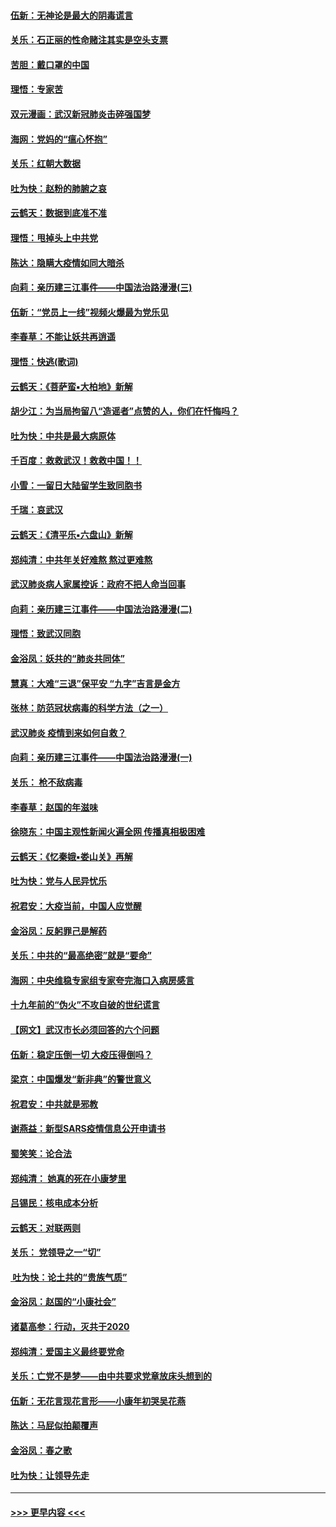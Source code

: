 #### [伍新：无神论是最大的阴毒谎言](../pages/nsc993/n11846129.md?t=02060244) 
#### [关乐：石正丽的性命赌注其实是空头支票](../pages/nsc993/n11846109.md?t=02060244) 
#### [苦胆：戴口罩的中国](../pages/nsc993/n11845576.md?t=02060244) 
#### [理悟：专家苦](../pages/nsc993/n11845564.md?t=02060244) 
#### [双元漫画：武汉新冠肺炎击碎强国梦](../pages/nsc993/n11843320.md?t=02060244) 
#### [海网：党妈的“瘟心怀抱”](../pages/nsc993/n11840740.md?t=02060244) 
#### [关乐：红朝大数据](../pages/nsc993/n11840675.md?t=02060244) 
#### [吐为快：赵粉的肺腑之哀](../pages/nsc993/n11840618.md?t=02060244) 
#### [云鹤天：数据到底准不准](../pages/nsc993/n11840325.md?t=02060244) 
#### [理悟：甩掉头上中共党](../pages/nsc993/n11838826.md?t=02060244) 
#### [陈达：隐瞒大疫情如同大暗杀](../pages/nsc993/n11838771.md?t=02060244) 
#### [向莉：亲历建三江事件——中国法治路漫漫(三)](../pages/nsc993/n11831825.md?t=02060244) 
#### [伍新：“党员上一线”视频火爆最为党乐见](../pages/nsc993/n11838200.md?t=02060244) 
#### [李春草：不能让妖共再逍遥](../pages/nsc993/n11838102.md?t=02060244) 
#### [理悟：快逃(歌词)](../pages/nsc993/n11838083.md?t=02060244) 
#### [云鹤天：《菩萨蛮▪大柏地》新解](../pages/nsc993/n11838059.md?t=02060244) 
#### [胡少江：为当局拘留八“造谣者”点赞的人，你们在忏悔吗？](../pages/nsc993/n11836801.md?t=02060244) 
#### [吐为快：中共是最大病原体](../pages/nsc993/n11836748.md?t=02060244) 
#### [千百度：救救武汉！救救中国！！](../pages/nsc993/n11836145.md?t=02060244) 
#### [小雪：一留日大陆留学生致同胞书](../pages/nsc993/n11834624.md?t=02060244) 
#### [千瑞：哀武汉](../pages/nsc993/n11833647.md?t=02060244) 
#### [云鹤天：《清平乐▪六盘山》新解](../pages/nsc993/n11833611.md?t=02060244) 
#### [郑纯清：中共年关好难熬 熬过更难熬](../pages/nsc993/n11833489.md?t=02060244) 
#### [武汉肺炎病人家属控诉：政府不把人命当回事](../pages/nsc993/n11833205.md?t=02060244) 
#### [向莉：亲历建三江事件——中国法治路漫漫(二)](../pages/nsc993/n11829102.md?t=02060244) 
#### [理悟：致武汉同胞](../pages/nsc993/n11831522.md?t=02060244) 
#### [金浴凤：妖共的“肺炎共同体”](../pages/nsc993/n11829448.md?t=02060244) 
#### [慧真：大难“三退”保平安 “九字”吉言是金方](../pages/nsc993/n11829501.md?t=02060244) 
#### [张林：防范冠状病毒的科学方法（之一）](../pages/nsc993/n11828618.md?t=02060244) 
#### [武汉肺炎 疫情到来如何自救？](../pages/nsc993/n11827632.md?t=02060244) 
#### [向莉：亲历建三江事件——中国法治路漫漫(一)](../pages/nsc993/n11827190.md?t=02060244) 
#### [关乐： 枪不敌病毒](../pages/nsc993/n11826746.md?t=02060244) 
#### [李春草：赵国的年滋味](../pages/nsc993/n11826321.md?t=02060244) 
#### [徐晓东：中国主观性新闻火遍全网 传播真相极困难](../pages/nsc993/n11826508.md?t=02060244) 
#### [云鹤天：《忆秦娥▪娄山关》再解](../pages/nsc993/n11824682.md?t=02060244) 
#### [吐为快：党与人民异忧乐](../pages/nsc993/n11824660.md?t=02060244) 
#### [祝君安：大疫当前，中国人应觉醒](../pages/nsc993/n11821946.md?t=02060244) 
#### [金浴凤：反躬罪己是解药](../pages/nsc993/n11820280.md?t=02060244) 
#### [关乐：中共的“最高绝密”就是“要命”](../pages/nsc993/n11816946.md?t=02060244) 
#### [海网：中央维稳专家组专家夸完海口入病房感言](../pages/nsc993/n11815138.md?t=02060244) 
#### [十九年前的“伪火”不攻自破的世纪谎言](../pages/nsc993/n11813238.md?t=02060244) 
#### [【网文】武汉市长必须回答的六个问题](../pages/nsc993/n11813848.md?t=02060244) 
#### [伍新：稳定压倒一切 大疫压得倒吗？](../pages/nsc993/n11812634.md?t=02060244) 
#### [梁京：中国爆发“新非典”的警世意义](../pages/nsc993/n11812554.md?t=02060244) 
#### [祝君安：中共就是邪教](../pages/nsc993/n11812431.md?t=02060244) 
#### [谢燕益：新型SARS疫情信息公开申请书](../pages/nsc993/n11808840.md?t=02060244) 
#### [蜀笑笑：论合法](../pages/nsc993/n11808064.md?t=02060244) 
#### [郑纯清： 她真的死在小康梦里](../pages/nsc993/n11806623.md?t=02060244) 
#### [吕锡民：核电成本分析](../pages/nsc993/n11806284.md?t=02060244) 
#### [云鹤天：对联两则](../pages/nsc993/n11805957.md?t=02060244) 
#### [关乐： 党领导之一“切”](../pages/nsc993/n11804505.md?t=02060244) 
#### [ 吐为快：论土共的“贵族气质”](../pages/nsc993/n11804490.md?t=02060244) 
#### [金浴凤：赵国的“小康社会”](../pages/nsc993/n11804452.md?t=02060244) 
#### [诸葛高参：行动，灭共于2020](../pages/nsc993/n11804120.md?t=02060244) 
#### [郑纯清：爱国主义最终要党命](../pages/nsc993/n11802197.md?t=02060244) 
#### [关乐：亡党不是梦——由中共要求党章放床头想到的](../pages/nsc993/n11802156.md?t=02060244) 
#### [伍新：无花言现花言形——小康年初哭吴花燕](../pages/nsc993/n11800044.md?t=02060244) 
#### [陈达：马屁似拍颠覆声](../pages/nsc993/n11800010.md?t=02060244) 
#### [金浴凤：春之歌](../pages/nsc993/n11797687.md?t=02060244) 
#### [吐为快：让领导先走](../pages/nsc993/n11797512.md?t=02060244) 

----
#### [ >>> 更早内容 <<< ](../indexes/nsc993-earlier.md)
